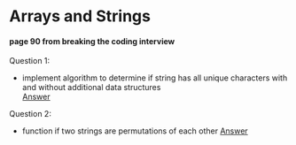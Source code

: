 # Arrays and Strings
####  page 90 from breaking the coding interview


Question 1:
* implement algorithm to determine if string has all unique characters with and without additional data structures   
[Answer](dsa/challenges/arrays_and_strings/string_codes.py)

Question 2:
* function if two strings are permutations of each other
[Answer](dsa/challenges/arrays_and_strings/string_codes.py)

